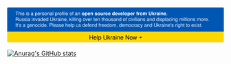 [![Stand With Ukraine](https://raw.githubusercontent.com/vshymanskyy/StandWithUkraine/main/banner-personal-page.svg)](https://stand-with-ukraine.pp.ua)

[![Anurag's GitHub stats](https://github-readme-stats.vercel.app/api?username=rdovgan)](https://github.com/anuraghazra/github-readme-stats)
